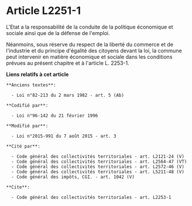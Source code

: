 # Article L2251-1

L'Etat a la responsabilité de la conduite de la politique économique et sociale ainsi que de la défense de l'emploi. 

Néanmoins, sous réserve du respect de la liberté du commerce et de l'industrie et du principe d'égalité des citoyens devant
la loi, la commune peut intervenir en matière économique et sociale dans les conditions prévues au présent chapitre et à
l'article L. 2253-1.

**Liens relatifs à cet article**

	**Anciens textes**:

	  - Loi n°82-213 du 2 mars 1982 - art. 5 (Ab)

	**Codifié par**:

	  - Loi n°96-142 du 21 février 1996

	**Modifié par**:

	  - Loi n°2015-991 du 7 août 2015 - art. 3

	**Cité par**:

	  - Code général des collectivités territoriales - art. L2121-24 (V)
	  - Code général des collectivités territoriales - art. L2564-47 (VT)
	  - Code général des collectivités territoriales - art. L2572-46 (V)
	  - Code général des collectivités territoriales - art. L5211-48 (V)
	  - Code général des impôts, CGI. - art. 1042 (V)

	**Cite**:

	  - Code général des collectivités territoriales - art. L2253-1
